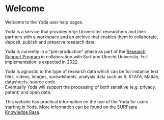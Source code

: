 # Welcome
Welcome to the Yoda user help pages.

Yoda is a service that provides Vrije Universiteit researchers and their partners with a workspace and an archive that enables them 
to collaborate, deposit, publish and preserve research data.

Yoda is currently in a "pre-production" phase as part of the [Research Support Program](https://ub.vu.nl/nl/Images/DEF_VUAmsterdamResearchSupporProgrammeA3-HR-zonder_tcm253-934314.pdf) in collaboration with Surf and Utrecht University.
Full implementation is expected in 2022.

Yoda is agnostic to the type of research data which can be for instance text 
files, videos, images, spreadsheets, analysis data such as R, STATA, Matlab, datasheets, source code.  
Eventually Yoda will support the processing of both sensitive (e.g. privacy, patent) and open data.

This website has practical information on the use of the Yoda for users starting in Yoda. More information can
be found on the [SURFsara Knowledge Base](https://servicedesk.surfsara.nl/wiki/display/WIKI/Yoda+Hosting).
